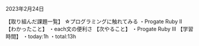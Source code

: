 2023年2月24日

【取り組んだ課題一覧】
 ☆プログラミングに触れてみる
・Progate Ruby II
【わかったこと】
・each文の便利さ
【次やること】
・Progate Ruby III
【学習時間】
・today:1h
・total:13h
